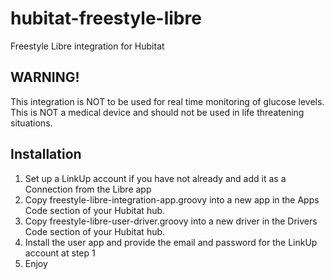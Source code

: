 # hubitat-freestyle-libre
Freestyle Libre integration for Hubitat

## WARNING!

This integration is NOT to be used for real time monitoring of glucose levels. This is NOT a medical device and should not be used in life threatening situations.

## Installation

1. Set up a LinkUp account if you have not already and add it as a Connection from the Libre app
2. Copy freestyle-libre-integration-app.groovy into a new app in the Apps Code section of your Hubitat hub.
3. Copy freestyle-libre-user-driver.groovy into a new driver in the Drivers Code section of your Hubitat hub.
4. Install the user app and provide the email and password for the LinkUp account at step 1
5. Enjoy